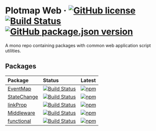 # Plotmap Web &middot; [![GitHub license](https://img.shields.io/badge/license-MIT-blue.svg)](https://www.mit.edu/~amini/LICENSE.md) [![Build Status](https://travis-ci.com/jhorback/harbor-utils.svg?branch=master)](https://travis-ci.com/jhorback/harbor-utils) [![GitHub package.json version](https://img.shields.io/github/package-json/v/jhorback/harbor-utils)](https://github.com/jhorback/harbor-utils/releases)

A mono repo containing packages with common web application script utilities.

## Packages

| Package   | Status   | Latest
|:---       |:---      |:---
| [EventMap](https://github.com/jhorback/harbor-utils/tree/master/packages/EventMap) | [![Build Status](https://travis-ci.com/jhorback/harbor-utils.svg?branch=packages/EventMap)](https://travis-ci.com/jhorback/harbor-utils) | [![npm](https://img.shields.io/npm/v/@harbr/eventmap)](https://www.npmjs.com/package/@harbr/eventmap)
| [StateChange](https://github.com/jhorback/harbor-utils/tree/master/packages/StateChange) |[![Build Status](https://travis-ci.com/jhorback/harbor-utils.svg?branch=packages/StateChange)](https://travis-ci.com/jhorback/harbor-utils) | [![npm](https://img.shields.io/npm/v/@harbr/statechange)](https://www.npmjs.com/package/@harbr/statechange)
| [linkProp](https://github.com/jhorback/harbor-utils/tree/master/packages/linkProp) | [![Build Status](https://travis-ci.com/jhorback/harbor-utils.svg?branch=packages/linkProp)](https://travis-ci.com/jhorback/harbor-utils) | [![npm](https://img.shields.io/npm/v/@harbr/linkprop)](https://www.npmjs.com/package/@harbr/linkprop)
| [Middleware](https://github.com/jhorback/harbor-utils/tree/master/packages/Middleware) | [![Build Status](https://travis-ci.com/jhorback/harbor-utils.svg?branch=packages/Middleware)](https://travis-ci.com/jhorback/harbor-utils) | [![npm](https://img.shields.io/npm/v/@harbr/middleware)](https://www.npmjs.com/package/@harbr/middleware)
| [functional](https://github.com/jhorback/harbor-utils/tree/master/packages/functional) | [![Build Status](https://travis-ci.com/jhorback/harbor-utils.svg?branch=packages/functional)](https://travis-ci.com/jhorback/harbor-utils) | [![npm](https://img.shields.io/npm/v/@harbr/functional)](https://www.npmjs.com/package/@harbr/functional)


<!-- | [debounce](./packages/debounce/README.md) | | Needs conversion -->

